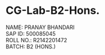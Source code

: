 # CG-Lab-B2-Hons.
NAME: PRANAY BHANDARI<br>
SAP ID: 500085045<br>
ROLL NO.: R2142201472<br>
BATCH: B2 (HONS.)<br>
